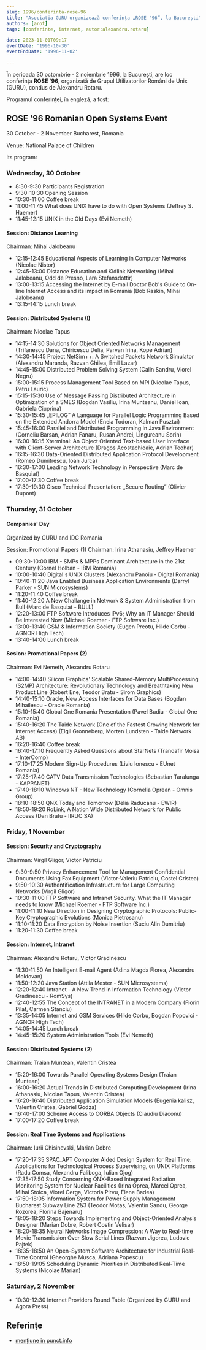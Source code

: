 ```yaml
---
slug: 1996/conferinta-rose-96
title: "Asociația GURU organizează conferința „ROSE '96”, la București"
authors: [arot]
tags: [conferinte, internet, autor:alexandru.rotaru]

date: 2023-11-01T09:17
eventDate: '1996-10-30'
eventEndDate: '1996-11-02'

---
```


În perioada 30 octombrie - 2 noiembrie 1996,
la București, are loc conferința **ROSE '96**, organizată de Grupul Utilizatorilor
Români de Unix (GURU), condus de Alexandru Rotaru.

<!-- truncate -->

Programul conferinței, în engleză, a fost:

## ROSE '96 Romanian Open Systems Event

30 October - 2 November
Bucharest, Romania

Venue: National Palace of Children

Its program:

### Wednesday, 30 October

- 8:30-9:30 Participants Registration
- 9:30-10:30 Opening Session
- 10:30-11:00 Coffee break
- 11:00-11:45 What does UNIX have to do with Open Systems (Jeffrey S. Haemer)
- 11:45-12:15 UNIX in the Old Days (Evi Nemeth)

#### Session: Distance Learning

Chairman: Mihai Jalobeanu

- 12:15-12:45 Educational Aspects of Learning in Computer Networks (Nicolae Nistor)
- 12:45-13:00 Distance Education and Kidlink Networking (Mihai Jalobeanu, Odd de Presno, Lara Stefansdottir)
- 13:00-13:15 Accessing the Internet by E-mail Doctor Bob's Guide to On-line Internet Access and its impact in Romania (Bob Raskin, Mihai Jalobeanu)
- 13:15-14:15 Lunch break

#### Session: Distributed Systems (I)

Chairman: Nicolae Tapus

- 14:15-14:30 Solutions for Object Oriented Networks Management (Trifanescu Dana, Chiricescu Delia, Parvan Irina, Kope Adrian)
- 14:30-14:45 Project NetSim++: A Switched Packets Network Simulator (Alexandru Maranda, Razvan Ghilea, Emil Lazar)
- 14:45-15:00 Distributed Problem Solving System (Calin Sandru, Viorel Negru)
- 15:00-15:15 Process Management Tool Based on MPI (Nicolae Tapus, Petru Lauric)
- 15:15-15:30 Use of Message Passing Distributed Architecture in Optimization of a SMES (Bogdan Vasiliu, Irina Munteanu, Daniel Ioan, Gabriela Ciuprina)
- 15:30-15:45 „EPILOG” A Language for Parallel Logic Programming Based on the Extended Andorra Model (Eneia Todoran, Kalman Pusztai)
- 15:45-16:00 Parallel and Distributed Programming in Java Environment (Corneliu Barsan, Adrian Fanaru, Rusan Andrei, Lingureanu Sorin)
- 16:00-16:15 Xterminal: An Object Oriented Text-based User Interface with Client-Server Architecture (Dragos Acostachioaie, Adrian Teohar)
- 16:15-16:30 Data-Oriented Distributed Application Protocol Development (Romeo Dumitrescu, Ioan Jurca)
- 16:30-17:00 Leading Network Technology in Perspective (Marc de Basquiat)
- 17:00-17:30 Coffee break
- 17:30-19:30 Cisco Technical Presentation: „Secure Routing” (Olivier Dupont)

### Thursday, 31 October

#### Companies' Day

Organized by GURU and IDG Romania

Session: Promotional Papers (1)
Chairman: Irina Athanasiu, Jeffrey Haemer

- 09:30-10:00 IBM - SMPs & MPPs Dominant Architecture in the 21st Century (Cornel Holban - IBM Romania)
- 10:00-10:40 Digital's UNIX Clusters (Alexandru Panoiu - Digital Romania)
- 10:40-11:20 Java Enabled Business Application Environments (Darryl Parker - SUN Microsystems)
- 11:20-11:40 Coffee break
- 11:40-12:20 A New Challange in Network & System Administration from Bull (Marc de Basquiat - BULL)
- 12:20-13:00 FTP Software Introduces IPv6; Why an IT Manager Should Be Interested Now (Michael Roemer - FTP Software Inc.)
- 13:00-13:40 GSM & Information Society (Eugen Preotu, Hilde Corbu - AGNOR High Tech)
- 13:40-14:00 Lunch break

#### Sesion: Promotional Papers (2)

Chairman: Evi Nemeth, Alexandru Rotaru

- 14:00-14:40 Silicon Graphics' Scalable Shared-Memory MultiProcessing (S2MP) Architecture: Revolutionary Technology and Breathtaking New Product Line (Robert Ene, Teodor Bratu - Sirom Graphics)
- 14:40-15:10 Oracle, New Access Interfaces for Data Bases (Bogdan Mihailescu - Oracle Romania)
- 15:10-15:40 Global One Romania Presentation (Pavel Budiu - Global One Romania)
- 15:40-16:20 The Taide Network (One of the Fastest Growing Network for Internet Access) (Eigil Gronneberg, Morten Lundsten - Taide Network AB)
- 16:20-16:40 Coffee break
- 16:40-17:10 Frequently Asked Questions about StarNets (Trandafir Moisa - InterComp)
- 17:10-17:25 Modern Sign-Up Procedures (Liviu Ionescu - EUnet Romania)
- 17:25-17:40 CATV Data Transmission Technologies (Sebastian Taralunga - KAPPANET)
- 17:40-18:10 Windows NT - New Technology (Cornelia Oprean - Omnis Group)
- 18:10-18:50 QNX Today and Tomorrow (Delia Raducanu - EWIR)
- 18:50-19:20 RoLink, A Nation Wide Distributed Network for Public Access (Dan Bratu - IIRUC SA)

### Friday, 1 November

#### Session: Security and Cryptography

Chairman: Virgil Gligor, Victor Patriciu

- 9:30-9:50 Privacy Enhancement Tool for Management Confidential Documents Using Fax Equipment (Victor-Valeriu Patriciu, Costel Cristea)
- 9:50-10:30 Authentification Infrastructure for Large Computing Networks (Virgil Gligor)
- 10:30-11:00 FTP Software and Intranet Security. What the IT Manager needs to know (Michael Roemer - FTP Software Inc.)
- 11:00-11:10 New Direction in Designing Cryptographic Protocols: Public-Key Cryptographic Evolutions (Monica Pietrosanu)
- 11:10-11:20 Data Encryption by Noise Insertion (Suciu Alin Dumitriu)
- 11:20-11:30 Coffee break

#### Session: Internet, Intranet

Chairman: Alexandru Rotaru, Victor Gradinescu

- 11:30-11:50 An Intelligent E-mail Agent (Adina Magda Florea, Alexandru Moldovan)
- 11:50-12:20 Java Station (Attila Mester - SUN Microsystems)
- 12:20-12:40 Intranet - A New Trend in Information Technology (Victor Gradinescu - RomSys)
- 12:40-12:55 The Concept of the INTRANET in a Modern Company (Florin Pilat, Carmen Stanciu)
- 13:35-14:05 Internet and GSM Services (Hilde Corbu, Bogdan Popovici - AGNOR High Tech)
- 14:05-14:45 Lunch break
- 14:45-15:20 System Administration Tools (Evi Nemeth)

#### Session: Distributed Systems (2)

Chairman: Traian Muntean, Valentin Cristea

- 15:20-16:00 Towards Parallel Operating Systems Design (Traian Muntean)
- 16:00-16:20 Actual Trends in Distributed Computing Development (Irina Athanasiu, Nicolae Tapus, Valentin Cristea)
- 16:20-16:40 Distributed Application Simulation Models (Eugenia kalisz, Valentin Cristea, Gabriel Godza)
- 16:40-17:00 Scheme Access to CORBA Objects (Claudiu Diaconu)
- 17:00-17:20 Coffee break

#### Session: Real Time Systems and Applications

Chairman: Iurii Chisinevski, Marian Dobre

- 17:20-17:35 SPAC_APT Computer Aided Design System for Real Time: Applications for Technological Process Supervising, on UNIX Platforms (Radu Comsa, Alexandru Faliboga, Iulian Ojog)
- 17:35-17:50 Study Concerning QNX-Based Integrated Radiation Monitoring System for Nuclear Facilities (Irina Oprea, Marcel Oprea, Mihai Stoica, Viorel Cerga, Victoria Pirvu, Elene Badea)
- 17:50-18:05 Information System for Power Supply Management Bucharest Subway Line 2&3 (Teodor Motas, Valentin Sandu, George Rozorea, Florina Bajenaru)
- 18:05-18:20 Steps Towards Implementing and Object-Oriented Analysis Designer (Marian Dobre, Robert Costin Velisar)
- 18:20-18:35 Neural Networks Image Compression: A Way to Real-time Movie Transmission Over Slow Serial Lines (Razvan Jigorea, Ludovic Pajtek)
- 18:35-18:50 An Open-System Software Architecture for Industrial Real-Time Control (Gheorghe Musca, Adriana Popescu)
- 18:50-19:05 Scheduling Dynamic Priorities in Distributed Real-Time Systems (Nicolae Marian)

### Saturday, 2 November

- 10:30-12:30 Internet Providers Round Table (Organized by GURU and Agora Press)

## Referințe

- [mențiune in punct.info](http://linux.punct.info)
